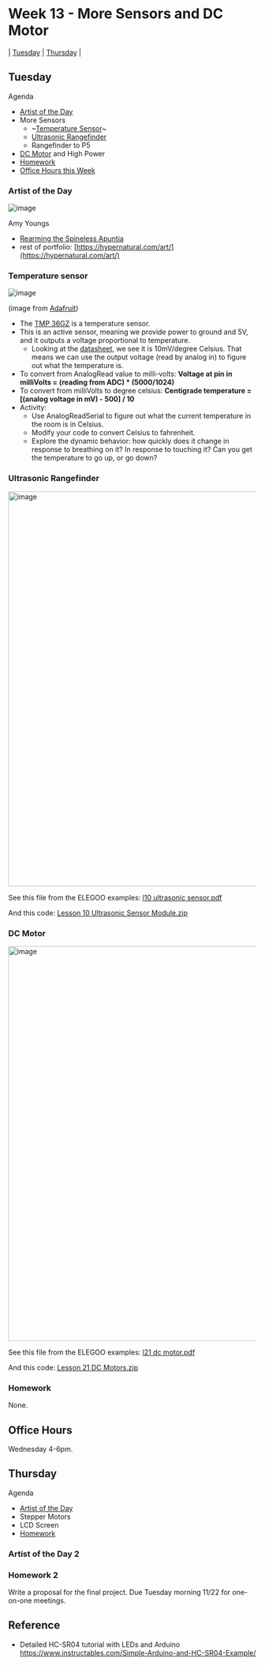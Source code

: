 # Week 13 - More Sensors and DC Motor

| [Tuesday](#tuesday) | [Thursday](#thursday) |

## Tuesday
Agenda 
- [Artist of the Day](#artist-of-the-day)
- More Sensors
  - ~[Temperature Sensor](#temperature-sensor)~
  - [Ultrasonic Rangefinder](#ultrasonic-rangefinder)
  - Rangefinder to P5
- [DC Motor](#dc-motor) and High Power
- [Homework](#homework)
- [Office Hours this Week](#office-hours)

### Artist of the Day
![image](https://user-images.githubusercontent.com/1598545/201956027-a0033407-8a2d-4167-91bc-a0a6dd38d518.png)

Amy Youngs

- [Rearming the Spineless Apuntia](https://hypernatural.com/portfolio/rearming-the-spineless-opuntia/)
- rest of portfolio: [https://hypernatural.com/art/](https://hypernatural.com/art/)

### Temperature sensor

![image](https://user-images.githubusercontent.com/1598545/141343262-3c12cb66-e550-4696-81d9-30cc9c1ac033.png)

(image from [Adafruit](https://learn.adafruit.com/tmp36-temperature-sensor/using-a-temp-sensor))

- The [TMP 36GZ](http://www.us.diigiit.com/tmp36gz-temperature-sensor) is a temperature sensor.
- This is an active sensor, meaning we provide power to ground and 5V, and it outputs a voltage proportional to temperature.
  - Looking at the [datasheet](http://www.us.diigiit.com/download/TMP35-36-37.pdf), we see it is 10mV/degree Celsius. That means we can use the output voltage (read by analog in) to figure out what the temperature is.
- To convert from AnalogRead value to milli-volts: __Voltage at pin in milliVolts = (reading from ADC) * (5000/1024)__
- To convert from milliVolts to degree celsius: __Centigrade temperature = [(analog voltage in mV) - 500] / 10__
- Activity: 
  - Use AnalogReadSerial to figure out what the current temperature in the room is in Celsius.
  - Modify your code to convert Celsius to fahrenheit. 
  - Explore the dynamic behavior: how quickly does it change in response to breathing on it? In response to touching it? Can you get the temperature to go up, or go down?

### Ultrasonic Rangefinder

<img width="800" alt="image" src="https://user-images.githubusercontent.com/1598545/201957013-f666732a-57be-410c-85c1-76aa5d606797.png">

See this file from the ELEGOO examples: [l10 ultrasonic sensor.pdf](https://github.com/roberttwomey/unl-digifab/files/10013826/l10.ultrasonic.sensor.pdf)

And this code: [Lesson 10 Ultrasonic Sensor Module.zip](https://github.com/roberttwomey/unl-digifab/files/10013847/Lesson.10.Ultrasonic.Sensor.Module.zip)

<!--

<img src="https://user-images.githubusercontent.com/1598545/142435895-e3024774-86f0-41b1-9914-a6e01e59d3fd.png" width=600px>

from https://create.arduino.cc/projecthub/abdularbi17/ultrasonic-sensor-hc-sr04-with-arduino-tutorial-327ff6

- [HC-SR04](https://www.sparkfun.com/products/15569) - [datasheet](https://www.sparkfun.com/products/15569)
- Code: [ping_hc_sr04.zip](../assets/ping_hc_sr04.zip)
- Graph it: __Tools->Serial Plotter__
![image](https://user-images.githubusercontent.com/1598545/142436732-25252eb5-682d-497d-9f52-df6584063f64.png)

-->

<!--## Range Finder to Control p5 sketch

- `Serial.write()`
- `Serial.read()`
-->

### DC Motor

<img width="800" alt="image" src="https://user-images.githubusercontent.com/1598545/201957155-f1e5e081-5967-4d14-8664-c4820943d348.png">

See this file from the ELEGOO examples: [l21 dc motor.pdf](https://github.com/roberttwomey/unl-digifab/files/10013811/l21.dc.motor.pdf)

And this code: [Lesson 21 DC Motors.zip](https://github.com/roberttwomey/unl-digifab/files/10013843/Lesson.21.DC.Motors.zip)


### Homework
None.

## Office Hours 
Wednesday 4-6pm.


## Thursday
Agenda
- [Artist of the Day](#artist-of-the-day-2)
- Stepper Motors
- LCD Screen
- [Homework](#homework-2)

### Artist of the Day 2

### Homework 2
Write a proposal for the final project. Due Tuesday morning 11/22 for one-on-one meetings.

## Reference
- Detailed HC-SR04 tutorial with LEDs and Arduino https://www.instructables.com/Simple-Arduino-and-HC-SR04-Example/
